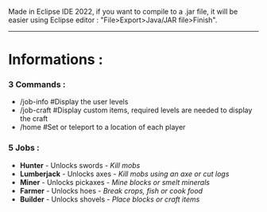 Made in Eclipse IDE 2022, if you want to compile to a .jar file, it will be easier using Eclipse editor : "File>Export>Java/JAR file>Finish".
<hr>
<h1>Informations :</h1>

<h3><b>3 Commands : </b></h3>

<ul>
    <li>/job-info #Display the user levels</li>
    <li>/job-craft #Display custom items, required levels are needed to display the craft</li>
    <li>/home #Set or teleport to a location of each player</li>
</ul>


<h3>5 Jobs : </h3>

<ul>
  <li><b>Hunter</b> - Unlocks swords - <i>Kill mobs</i></li>
  <li><b>Lumberjack</b> - Unlocks axes - <i>Kill mobs using an axe or cut logs</i></li>
  <li><b>Miner</b> - Unlocks pickaxes - <i>Mine blocks or smelt minerals</i></li>
  <li><b>Farmer</b> - Unlocks hoes - <i>Break crops, fish or cook food</i></li>
  <li><b>Builder</b> - Unlocks shovels - <i>Place blocks or craft items</i></li>
</ul>
